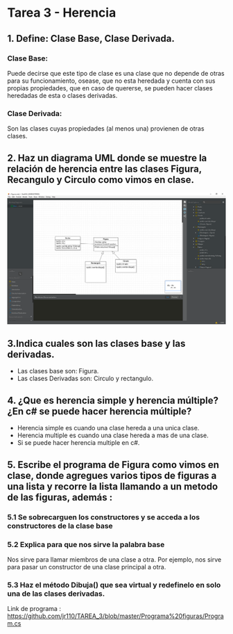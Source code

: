 # Tarea 3 - Herencia
## 1.  Define: Clase Base, Clase Derivada. 
### Clase Base:
Puede decirse que este tipo de clase es una clase que no depende de otras para su funcionamiento, osease, que no esta heredada y
cuenta con sus propias propiedades, que en caso de quererse, se pueden hacer clases heredadas de esta o clases derivadas.
### Clase Derivada: 
Son las clases cuyas propiedades (al menos una) provienen de otras clases.
##  2.  Haz un diagrama UML donde se muestre la relación de herencia entre las  clases Figura, Recangulo y Circulo como vimos en clase.
![UML](https://github.com/jr110/TAREA_3/blob/master/Imagenes/UML%20BIEN.png)
 
 ## 3.Indica cuales son las clases base y las derivadas.
 + Las clases base son: Figura.
 + Las clases Derivadas son: Circulo y rectangulo.
 
 ## 4. ¿Que es herencia simple y herencia múltiple? ¿En c# se puede hacer herencia múltiple?
 
+ Herencia simple es cuando una clase hereda a una unica clase.
+ Herencia multiple es cuando una clase hereda a mas de una clase.
+ Si se puede hacer herencia multiple en c#.
## 5. Escribe el programa de Figura como vimos en clase, donde agregues varios tipos de figuras a una lista y recorre la lista llamando a un metodo de las figuras, además :
###  5.1 Se sobrecarguen los constructores y se acceda a los constructores de la clase base 

### 5.2 Explica para que nos sirve la palabra base
Nos sirve para llamar miembros de una clase a otra. Por ejemplo, nos sirve para pasar un constructor de una clase principal a otra.

### 5.3  Haz el método Dibuja() que sea virtual y redefinelo en solo una de las clases derivadas.
Link de programa : https://github.com/jr110/TAREA_3/blob/master/Programa%20figuras/Program.cs
